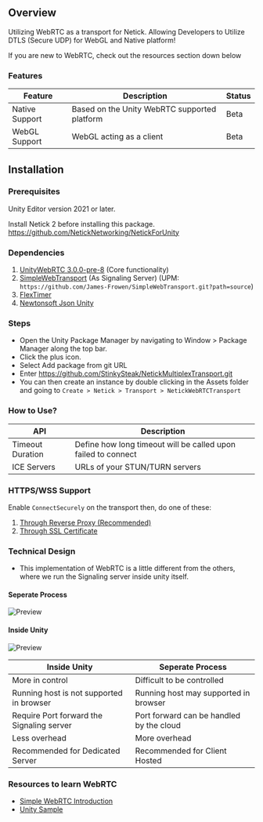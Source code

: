 ## Overview

Utilizing WebRTC as a transport for Netick. Allowing Developers to Utilize DTLS (Secure UDP) for WebGL and Native platform!

If you are new to WebRTC, check out the resources section down below

### Features

| Feature        | Description                                  | Status       |
|----------------|----------------------------------------------|--------------|
| Native Support | Based on the Unity WebRTC supported platform | Beta |
| WebGL Support  | WebGL acting as a client                     | Beta |

## Installation

### Prerequisites

Unity Editor version 2021 or later.

Install Netick 2 before installing this package.
https://github.com/NetickNetworking/NetickForUnity

### Dependencies
1. [UnityWebRTC 3.0.0-pre-8](https://github.com/Unity-Technologies/com.unity.webrtc) (Core functionality)
1. [SimpleWebTransport](https://github.com/James-Frowen/SimpleWebTransport) (As Signaling Server) (UPM: `https://github.com/James-Frowen/SimpleWebTransport.git?path=source`)
1. [FlexTimer](https://github.com/StinkySteak/UnityFlexTimer)
1. [Newtonsoft Json Unity](https://docs.unity3d.com/Packages/com.unity.nuget.newtonsoft-json@3.2/manual/index.html)

### Steps

- Open the Unity Package Manager by navigating to Window > Package Manager along the top bar.
- Click the plus icon.
- Select Add package from git URL
- Enter https://github.com/StinkySteak/NetickMultiplexTransport.git
- You can then create an instance by double clicking in the Assets folder and going to `Create > Netick > Transport > NetickWebRTCTransport`

### How to Use?

| API                    | Description                                                                                            |
|------------------------|--------------------------------------------------------------------------------------------------------|
| Timeout Duration | Define how long timeout will be called upon failed to connect |
| ICE Servers            | URLs of your STUN/TURN servers                                                                         |

### HTTPS/WSS Support
Enable `ConnectSecurely` on the transport then, do one of these:

1. [Through Reverse Proxy (Recommended)](https://caddyserver.com/docs/quick-starts/reverse-proxy)
2. [Through SSL Certificate](https://github.com/StinkySteak/SimpleWebTransport/blob/master/HowToCreateSSLCert.md)

### Technical Design
- This implementation of WebRTC is a little different from the others, where we run the Signaling server inside unity itself.

#### Seperate Process
![Preview](https://github.com/StinkySteak/NetickWebRTCTransport/blob/docs/tech_design_seperate.png)

#### Inside Unity
![Preview](https://github.com/StinkySteak/NetickWebRTCTransport/blob/docs/tech_design_unified.png)


| Inside Unity                              | Seperate Process                         |
|-------------------------------------------|------------------------------------------|
| More in control                           | Difficult to be controlled               |
| Running host is not supported in browser  | Running host may supported in browser    |
| Require Port forward the Signaling server | Port forward can be handled by the cloud |
| Less overhead                             | More overhead                            |
| Recommended for Dedicated Server                             | Recommended for Client Hosted                            |

### Resources to learn WebRTC
- [Simple WebRTC Introduction](https://www.youtube.com/watch?v=8I2axE6j204)
- [Unity Sample](https://docs.unity3d.com/Packages/com.unity.webrtc@3.0/manual/sample.html)

